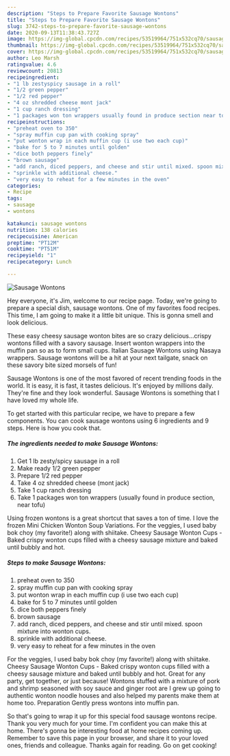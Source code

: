 ```yaml
---
description: "Steps to Prepare Favorite Sausage Wontons"
title: "Steps to Prepare Favorite Sausage Wontons"
slug: 3742-steps-to-prepare-favorite-sausage-wontons
date: 2020-09-13T11:38:43.727Z
image: https://img-global.cpcdn.com/recipes/53519964/751x532cq70/sausage-wontons-recipe-main-photo.jpg
thumbnail: https://img-global.cpcdn.com/recipes/53519964/751x532cq70/sausage-wontons-recipe-main-photo.jpg
cover: https://img-global.cpcdn.com/recipes/53519964/751x532cq70/sausage-wontons-recipe-main-photo.jpg
author: Leo Marsh
ratingvalue: 4.6
reviewcount: 20813
recipeingredient:
- "1 lb zestyspicy sausage in a roll"
- "1/2 green pepper"
- "1/2 red pepper"
- "4 oz shredded cheese mont jack"
- "1 cup ranch dressing"
- "1 packages won ton wrappers usually found in produce section near tofu"
recipeinstructions:
- "preheat oven to 350"
- "spray muffin cup pan with cooking spray"
- "put wonton wrap in each muffin cup (i use two each cup)"
- "bake for 5 to 7 minutes until golden"
- "dice both peppers finely"
- "brown sausage"
- "add ranch, diced peppers, and cheese and stir until mixed. spoon mixture into wonton cups."
- "sprinkle with additional cheese."
- "very easy to reheat for a few minutes in the oven"
categories:
- Recipe
tags:
- sausage
- wontons

katakunci: sausage wontons 
nutrition: 138 calories
recipecuisine: American
preptime: "PT12M"
cooktime: "PT51M"
recipeyield: "1"
recipecategory: Lunch

---
```



![Sausage Wontons](https://img-global.cpcdn.com/recipes/53519964/751x532cq70/sausage-wontons-recipe-main-photo.jpg)

Hey everyone, it's Jim, welcome to our recipe page. Today, we're going to prepare a special dish, sausage wontons. One of my favorites food recipes. This time, I am going to make it a little bit unique. This is gonna smell and look delicious.

These easy cheesy sausage wonton bites are so crazy delicious…crispy wontons filled with a savory sausage. Insert wonton wrappers into the muffin pan so as to form small cups. Italian Sausage Wontons using Nasaya wrappers. Sausage wontons will be a hit at your next tailgate, snack on these savory bite sized morsels of fun!

Sausage Wontons is one of the most favored of recent trending foods in the world. It is easy, it is fast, it tastes delicious. It's enjoyed by millions daily. They're fine and they look wonderful. Sausage Wontons is something that I have loved my whole life.


To get started with this particular recipe, we have to prepare a few components. You can cook sausage wontons using 6 ingredients and 9 steps. Here is how you cook that.

<!--inarticleads1-->

##### The ingredients needed to make Sausage Wontons:

1. Get 1 lb zesty/spicy sausage in a roll
1. Make ready 1/2 green pepper
1. Prepare 1/2 red pepper
1. Take 4 oz shredded cheese (mont jack)
1. Take 1 cup ranch dressing
1. Take 1 packages won ton wrappers (usually found in produce section, near tofu)


Using frozen wontons is a great shortcut that saves a ton of time. I love the frozen Mini Chicken Wonton Soup Variations. For the veggies, I used baby bok choy (my favorite!) along with shiitake. Cheesy Sausage Wonton Cups - Baked crispy wonton cups filled with a cheesy sausage mixture and baked until bubbly and hot. 

<!--inarticleads2-->

##### Steps to make Sausage Wontons:

1. preheat oven to 350
1. spray muffin cup pan with cooking spray
1. put wonton wrap in each muffin cup (i use two each cup)
1. bake for 5 to 7 minutes until golden
1. dice both peppers finely
1. brown sausage
1. add ranch, diced peppers, and cheese and stir until mixed. spoon mixture into wonton cups.
1. sprinkle with additional cheese.
1. very easy to reheat for a few minutes in the oven


For the veggies, I used baby bok choy (my favorite!) along with shiitake. Cheesy Sausage Wonton Cups - Baked crispy wonton cups filled with a cheesy sausage mixture and baked until bubbly and hot. Great for any party, get together, or just because! Wontons stuffed with a mixture of pork and shrimp seasoned with soy sauce and ginger root are I grew up going to authentic wonton noodle houses and also helped my parents make them at home too. Preparation Gently press wontons into muffin pan. 

So that's going to wrap it up for this special food sausage wontons recipe. Thank you very much for your time. I'm confident you can make this at home. There's gonna be interesting food at home recipes coming up. Remember to save this page in your browser, and share it to your loved ones, friends and colleague. Thanks again for reading. Go on get cooking!
